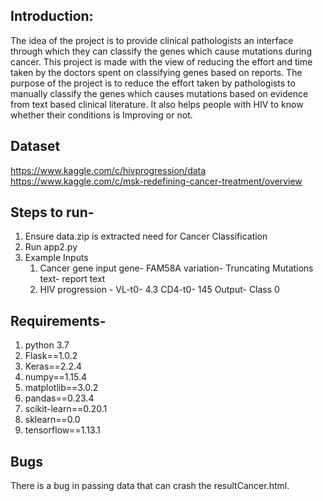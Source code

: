 ## Introduction:
The idea of the project is to provide clinical pathologists an interface through which they can classify the genes which cause mutations during cancer.
This project is made with the view of reducing the effort and time taken by the doctors spent on classifying genes based on reports.
The purpose of the project is to reduce the effort taken by pathologists to manually classify the genes which causes mutations based on evidence from text based clinical literature.
It also helps people with HIV to know whether their conditions is Improving or not.

## Dataset
https://www.kaggle.com/c/hivprogression/data<br>
https://www.kaggle.com/c/msk-redefining-cancer-treatment/overview

## Steps to run-
1. Ensure data.zip is extracted need for Cancer Classification
2. Run app2.py
3. Example Inputs 
	1. Cancer gene input
	   gene- FAM58A
	   variation- Truncating Mutations
	   text- report text 
	2. HIV progression - 
	    VL-t0- 4.3
	    CD4-t0- 145
	    Output- Class 0
		
## Requirements-
1. python 3.7
2. Flask==1.0.2
3. Keras==2.2.4
4. numpy==1.15.4
5. matplotlib==3.0.2
6. pandas==0.23.4
7. scikit-learn==0.20.1
8. sklearn==0.0
9. tensorflow==1.13.1

## Bugs

There is a bug in passing data that can crash the resultCancer.html.
